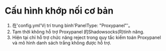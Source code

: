 # Cấu hình khớp nối cơ bản

1. 在'config.yml'Vị trí trung bình'PanelType: "Proxypanel"'。
2. Tạm thời không hỗ trợ Proxypanel 的Shadowsocks(R)tính năng.
3. Hiện tại chỉ hỗ trợ chức năng reject trong quy tắc kiểm toán Proxypanel và mô hình danh sách trắng không được hỗ trợ.

